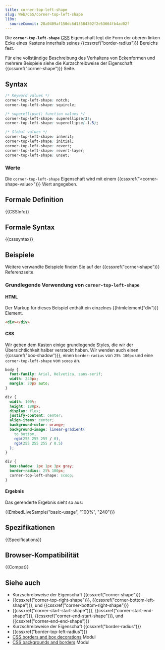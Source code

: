 ```yaml
---
title: corner-top-left-shape
slug: Web/CSS/corner-top-left-shape
l10n:
  sourceCommit: 28a0409af150dc6d13584302f2e53664fb4ad02f
---
```


Die **`corner-top-left-shape`** [CSS](/de/docs/Web/CSS) Eigenschaft legt die Form der oberen linken Ecke eines Kastens innerhalb seines {{cssxref("border-radius")}} Bereichs fest.

Für eine vollständige Beschreibung des Verhaltens von Eckenformen und mehrere Beispiele siehe die Kurzschreibweise der Eigenschaft {{cssxref("corner-shape")}} Seite.

## Syntax

```css
/* Keyword values */
corner-top-left-shape: notch;
corner-top-left-shape: squircle;

/* superellipse() function values */
corner-top-left-shape: superellipse(3);
corner-top-left-shape: superellipse(-1.5);

/* Global values */
corner-top-left-shape: inherit;
corner-top-left-shape: initial;
corner-top-left-shape: revert;
corner-top-left-shape: revert-layer;
corner-top-left-shape: unset;
```

### Werte

Die `corner-top-left-shape` Eigenschaft wird mit einem {{cssxref("&lt;corner-shape-value>")}} Wert angegeben.

## Formale Definition

{{CSSInfo}}

## Formale Syntax

{{csssyntax}}

## Beispiele

Weitere verwandte Beispiele finden Sie auf der {{cssxref("corner-shape")}} Referenzseite.

### Grundlegende Verwendung von `corner-top-left-shape`

#### HTML

Der Markup für dieses Beispiel enthält ein einzelnes {{htmlelement("div")}} Element.

```html live-sample___basic-usage
<div></div>
```

#### CSS

Wir geben dem Kasten einige grundlegende Styles, die wir der Übersichtlichkeit halber versteckt haben. Wir wenden auch einen {{cssxref("box-shadow")}}, einen `border-radius` von `25% 100px` und eine `corner-top-left-shape` von `scoop` an.

```css hidden live-sample___basic-usage
body {
  font-family: Arial, Helvetica, sans-serif;
  width: 240px;
  margin: 20px auto;
}

div {
  width: 100%;
  height: 180px;
  display: flex;
  justify-content: center;
  align-items: center;
  background-color: orange;
  background-image: linear-gradient(
    to bottom,
    rgb(255 255 255 / 0),
    rgb(255 255 255 / 0.5)
  );
}
```

```css live-sample___basic-usage
div {
  box-shadow: 1px 1px 3px gray;
  border-radius: 25% 100px;
  corner-top-left-shape: scoop;
}
```

#### Ergebnis

Das gerenderte Ergebnis sieht so aus:

{{EmbedLiveSample("basic-usage", "100%", "240")}}

## Spezifikationen

{{Specifications}}

## Browser-Kompatibilität

{{Compat}}

## Siehe auch

- Kurzschreibweise der Eigenschaft {{cssxref("corner-shape")}}
- {{cssxref("corner-top-right-shape")}}, {{cssxref("corner-bottom-left-shape")}}, und {{cssxref("corner-bottom-right-shape")}}
- {{cssxref("corner-start-start-shape")}}, {{cssxref("corner-start-end-shape")}}, {{cssxref("corner-end-start-shape")}}, und {{cssxref("corner-end-end-shape")}}
- Kurzschreibweise der Eigenschaft {{cssxref("border-radius")}}
- {{cssxref("border-top-left-radius")}}
- [CSS borders and box decorations](/de/docs/Web/CSS/CSS_borders_and_box_decorations) Modul
- [CSS backgrounds and borders](/de/docs/Web/CSS/CSS_backgrounds_and_borders) Modul
